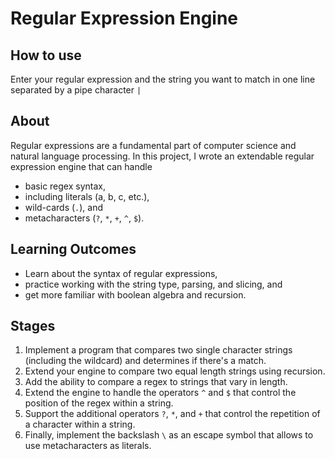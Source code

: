 # Regular Expression Engine

## How to use
Enter your regular expression and the string you want to match in one line separated by a pipe character `|`

## About
Regular expressions are a fundamental part of computer science and natural language processing. 
In this project, I wrote an extendable regular expression engine that can handle 
- basic regex syntax, 
- including literals (a, b, c, etc.), 
- wild-cards (`.`), and 
- metacharacters (`?`, `*`, `+`, `^`, `$`).

## Learning Outcomes
- Learn about the syntax of regular expressions, 
- practice working with the string type, parsing, and slicing, and 
- get more familiar with boolean algebra and recursion.

## Stages
1. Implement a program that compares two single character strings (including the wildcard) and determines if there's a match.
2. Extend your engine to compare two equal length strings using recursion.
3. Add the ability to compare a regex to strings that vary in length.
4. Extend the engine to handle the operators `^` and `$` that control the position of the regex within a string.
5. Support the additional operators `?`, `*`, and `+` that control the repetition of a character within a string.
6. Finally, implement the backslash `\` as an escape symbol that allows to use metacharacters as literals.


